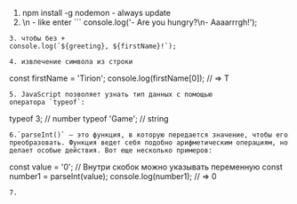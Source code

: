 1. npm install -g nodemon - always update
2. \n - like enter ```
console.log('- Are you hungry?\n- Aaaarrrgh!');
```
3. чтобы без +
console.log(`${greeting}, ${firstName}!`);

4. извлечение символа из строки
```
const firstName = 'Tirion';
console.log(firstName[0]); // => T
```
5. JavaScript позволяет узнать тип данных с помощью оператора `typeof`:

```
typeof 3;      // number
typeof 'Game'; // string
```
6.`parseInt()` — это функция, в которую передается значение, чтобы его преобразовать. Функция ведет себя подобно арифметическим операциям, но делает особые действия. Вот еще несколько примеров:

```
const value = '0';
// Внутри скобок можно указывать переменную
const number1 = parseInt(value);
console.log(number1); // => 0
```
7.